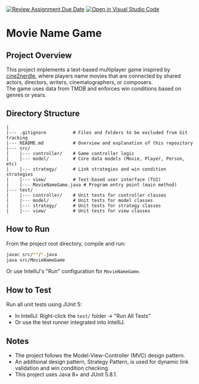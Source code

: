 [![Review Assignment Due Date](https://classroom.github.com/assets/deadline-readme-button-22041afd0340ce965d47ae6ef1cefeee28c7c493a6346c4f15d667ab976d596c.svg)](https://classroom.github.com/a/nK589Lr0)
[![Open in Visual Studio Code](https://classroom.github.com/assets/open-in-vscode-2e0aaae1b6195c2367325f4f02e2d04e9abb55f0b24a779b69b11b9e10269abc.svg)](https://classroom.github.com/online_ide?assignment_repo_id=19360701&assignment_repo_type=AssignmentRepo)

# Movie Name Game

## Project Overview
This project implements a text-based multiplayer game inspired by [cine2nerdle](https://cine2nerdle.app/battle), where players name movies that are connected by shared actors, directors, writers, cinematographers, or composers.  
The game uses data from TMDB and enforces win conditions based on genres or years.

## Directory Structure

```
|
|--- .gitignore          # Files and folders to be excluded from Git tracking
|--- README.md           # Overview and explanation of this repository
|--- src/
|    |--- controller/    # Game controller logic
|    |--- model/         # Core data models (Movie, Player, Person, etc)
|    |--- strategy/      # Link strategies and win condition strategies
|    |--- view/          # Text-based user interface (TUI)
|    |--- MovieNameGame.java # Program entry point (main method)
|--- test/
|    |--- controller/    # Unit tests for controller classes
|    |--- model/         # Unit tests for model classes
|    |--- strategy/      # Unit tests for strategy classes
|    |--- view/          # Unit tests for view classes
```

## How to Run
From the project root directory, compile and run:

```bash
javac src/**/*.java
java src/MovieNameGame
```

Or use IntelliJ's "Run" configuration for `MovieNameGame`.

## How to Test
Run all unit tests using JUnit 5:

- In IntelliJ: Right-click the `test/` folder → "Run All Tests"
- Or use the test runner integrated into IntelliJ.

## Notes
- The project follows the Model-View-Controller (MVC) design pattern.
- An additional design pattern, Strategy Pattern, is used for dynamic link validation and win condition checking.
- This project uses Java 8+ and JUnit 5.8.1.
